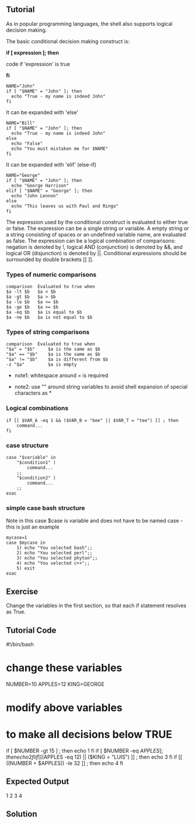 Tutorial
--------
As in popular programming languages, the shell also supports logical decision making.

The basic conditional decision making construct is:

**if [ expression ]; then**

code if 'expression' is true

**fi**

	NAME="John"
	if [ "$NAME" = "John" ]; then
	  echo "True - my name is indeed John" 
	fi

It can be expanded with 'else'

	NAME="Bill"
	if [ "$NAME" = "John" ]; then
	  echo "True - my name is indeed John" 
	else
	  echo "False"
	  echo "You must mistaken me for $NAME"
	fi

It can be expanded with 'elif' (else-if)

	NAME="George"
	if [ "$NAME" = "John" ]; then
	  echo "George Harrison"
	elif [ "$NAME" = "George" ]; then
	  echo "John Lennon"
	else
	  echo "This leaves us with Paul and Ringo"
	fi

The expression used by the conditional construct is evaluated to either true or false.
The expression can be a single string or variable. A empty string or a string consisting of spaces or an undefined variable name, are evaluated as false.
The expression can be a logical combination of comparisons: negation is denoted by !, logical AND (conjunction) is denoted by &&, and logical OR (disjunction) is denoted by ||. Conditional expressions should be surrounded by double brackets \[\[ ]].

### Types of numeric comparisons

	comparison	Evaluated to true when
	$a -lt $b	$a < $b
	$a -gt $b	$a > $b
	$a -le $b	$a <= $b
	$a -ge $b	$a >= $b
	$a -eq $b	$a is equal to $b
	$a -ne $b	$a is not equal to $b

### Types of string comparisons

	comparison	Evaluated to true when
	"$a" = "$b"     $a is the same as $b
	"$a" == "$b"    $a is the same as $b
	"$a" != "$b"    $a is different from $b
	-z "$a"         $a is empty

- note1: whitespace around = is required

- note2: use "" around string variables to avoid shell expansion of special characters as *

### Logical combinations

	if [[ $VAR_A -eq 1 && ($VAR_B = "bee" || $VAR_T = "tee") ]] ; then
		command...
	fi

### case structure

	case "$variable" in
		"$condition1" )
			command...
		;;
		"$condition2" )
			command...
		;; 
	esac

### simple case bash structure

Note in this case $case is variable and does not have to be named case - this is just an example

	mycase=1
	case $mycase in
	    1) echo "You selected bash";;
	    2) echo "You selected perl";;
	    3) echo "You selected phyton";;
	    4) echo "You selected c++";;
	    5) exit
	esac 

Exercise
--------
Change the variables in the first section, so that each if statement resolves as True.

Tutorial Code
-------------
#!/bin/bash
# change these variables
NUMBER=10
APPLES=12
KING=GEORGE
# modify above variables
# to make all decisions below TRUE
if [ $NUMBER -gt 15 ] ; then
  echo 1
fi
if [ $NUMBER -eq $APPLES ] ; then
  echo 2
fi
if [[ ($APPLES -eq 12) || ($KING = "LUIS") ]] ; then
  echo 3
fi
if [[ $(($NUMBER + $APPLES)) -le 32 ]] ; then
  echo 4
fi

Expected Output
---------------
1
2
3
4

Solution
--------
